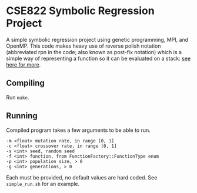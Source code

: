 # CSE822 Symbolic Regression Project

A simple symbolic regression project using genetic programming, MPI, and OpenMP. This code makes heavy use of reverse polish notation (abbreviated rpn in the code; also known as post-fix notation) which is a simple way of representing a function so it can be evaluated on a stack: [see here for more](https://en.wikipedia.org/wiki/Reverse_Polish_notation).

## Compiling

Run  `make`.

## Running

Compiled program takes a few arguments to be able to run.

```
-m <float> mutation rate, in range [0, 1]
-c <float> crossover rate, in range [0, 1]
-s <int> seed, random seed
-f <int> function, from FunctionFactory::FunctionType enum
-p <int> population size, > 0
-g <int> generations, > 0
```

Each must be provided, no default values are hard coded. See `simple_run.sh` for an example.
